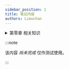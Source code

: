 ```yaml
---
sidebar_position: 1
title: 笔记内容
authors: Limuchan
---
```


<details>
  <summary>第零章 相关知识</summary>
  <div>
    <details>
      <summary>
        默认值
      </summary>
      <div>
        在函数的参数列表中由右向左依次赋默认值。<br/>
        调用时可以不调用该参数，默认值参与运算。<br/>
      </div>
    </details>
    <details>
        <summary>
            重载函数
        </summary>
        <div>
            函数名相同，参数的个数、种类、顺序有所不同的函数。<br/>
            返回值类型不做参考依据。<br/>
            若带有默认值，则注意二义性问题。<br/>
        </div>
    </details>
  </div>
</details>

:::note

该内容 _尚未完成_ 仅作测试使用。

:::